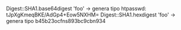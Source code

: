 Digest::SHA1.base64digest 'foo' -> genera tipo htpasswd: tJpXgKmeqBKE/AdGp4+Eow5NXHM= 
Digest::SHA1.hexdigest 'foo' -> genera tipo b45b23ocfns893bc9cbn934
